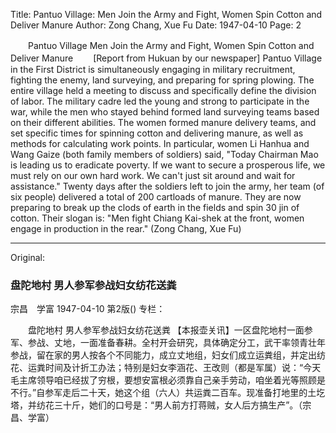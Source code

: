 Title: Pantuo Village: Men Join the Army and Fight, Women Spin Cotton and Deliver Manure
Author: Zong Chang, Xue Fu
Date: 1947-04-10
Page: 2

　　Pantuo Village
	Men Join the Army and Fight, Women Spin Cotton and Deliver Manure
　　[Report from Hukuan by our newspaper] Pantuo Village in the First District is simultaneously engaging in military recruitment, fighting the enemy, land surveying, and preparing for spring plowing. The entire village held a meeting to discuss and specifically define the division of labor. The military cadre led the young and strong to participate in the war, while the men who stayed behind formed land surveying teams based on their different abilities. The women formed manure delivery teams, and set specific times for spinning cotton and delivering manure, as well as methods for calculating work points. In particular, women Li Hanhua and Wang Gaize (both family members of soldiers) said, "Today Chairman Mao is leading us to eradicate poverty. If we want to secure a prosperous life, we must rely on our own hard work. We can't just sit around and wait for assistance." Twenty days after the soldiers left to join the army, her team (of six people) delivered a total of 200 cartloads of manure. They are now preparing to break up the clods of earth in the fields and spin 30 jin of cotton. Their slogan is: "Men fight Chiang Kai-shek at the front, women engage in production in the rear." (Zong Chang, Xue Fu)



<hr /> 

Original: 


### 盘陀地村  男人参军参战妇女纺花送粪
宗昌　学富
1947-04-10
第2版()
专栏：

　　盘陀地村
    男人参军参战妇女纺花送粪
    【本报壶关讯】一区盘陀地村一面参军、参战、丈地，一面准备春耕。全村开会研究，具体确定分工，武干率领青壮年参战，留在家的男人按各个不同能力，成立丈地组，妇女们成立运粪组，并定出纺花、运粪时间及计折工办法；特别是妇女李涵花、王改则（都是军属）说：“今天毛主席领导咱已经拔了穷根，要想安富根必须靠自己亲手劳动，咱坐着光等照顾是不行。”自参军走后二十天，她这个组（六人）共运粪二百车。现准备打地里的土圪塔，并纺花三十斤，她们的口号是：“男人前方打蒋贼，女人后方搞生产”。（宗昌、学富）

